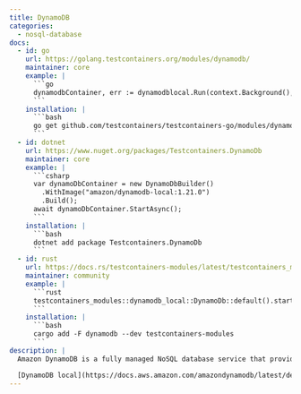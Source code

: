 ```yaml
---
title: DynamoDB
categories:
  - nosql-database
docs:
  - id: go
    url: https://golang.testcontainers.org/modules/dynamodb/
    maintainer: core
    example: |
      ```go
      dynamodbContainer, err := dynamodblocal.Run(context.Background(), "amazon/dynamodb-local:2.2.1")
      ```
    installation: |
      ```bash
      go get github.com/testcontainers/testcontainers-go/modules/dynamodb
      ```
  - id: dotnet
    url: https://www.nuget.org/packages/Testcontainers.DynamoDb
    maintainer: core
    example: |
      ```csharp
      var dynamoDbContainer = new DynamoDbBuilder()
        .WithImage("amazon/dynamodb-local:1.21.0")
        .Build();
      await dynamoDbContainer.StartAsync();
      ```
    installation: |
      ```bash
      dotnet add package Testcontainers.DynamoDb
      ```
  - id: rust
    url: https://docs.rs/testcontainers-modules/latest/testcontainers_modules/dynamodb_local/struct.DynamoDb.html
    maintainer: community
    example: |
      ```rust
      testcontainers_modules::dynamodb_local::DynamoDb::default().start()
      ```
    installation: |
      ```bash
      cargo add -F dynamodb --dev testcontainers-modules
      ```
description: |
  Amazon DynamoDB is a fully managed NoSQL database service that provides fast and predictable performance with seamless scalability.

  [DynamoDB local](https://docs.aws.amazon.com/amazondynamodb/latest/developerguide/DynamoDBLocal.html) is the downloadable version of Amazon DynamoDB that can be used to develop and test applications without accessing the DynamoDB web service. You can [run DynamoDB locally on your computer](https://docs.aws.amazon.com/amazondynamodb/latest/developerguide/DynamoDBLocal.DownloadingAndRunning.html) in multiple ways, including a Docker container.
---
```


